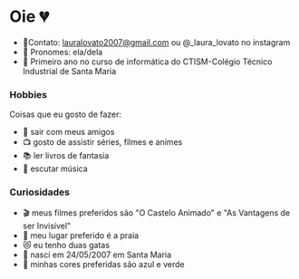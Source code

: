 # Oie 💔

* 🌼Contato: lauralovato2007@gmail.com ou @_laura_lovato no instagram
* 🌼 Pronomes: ela/dela
* 🌼 Primeiro ano no curso de informática do CTISM-Colégio Técnico Industrial de Santa Maria

### Hobbies

Coisas que eu gosto de fazer:
* 👯 sair com meus amigos
* 📺 gosto de assistir séries, filmes e animes
* 📚 ler livros de fantasia
* 🎵 escutar música

### Curiosidades

* 🎬 meus filmes preferidos são "O Castelo Animado" e "As Vantagens de ser Invisível"
* 🌊 meu lugar preferido é a praia
* 😻 eu tenho duas gatas
* 🎂 nasci em 24/05/2007 em Santa Maria
* 🎨 minhas cores preferidas são azul e verde